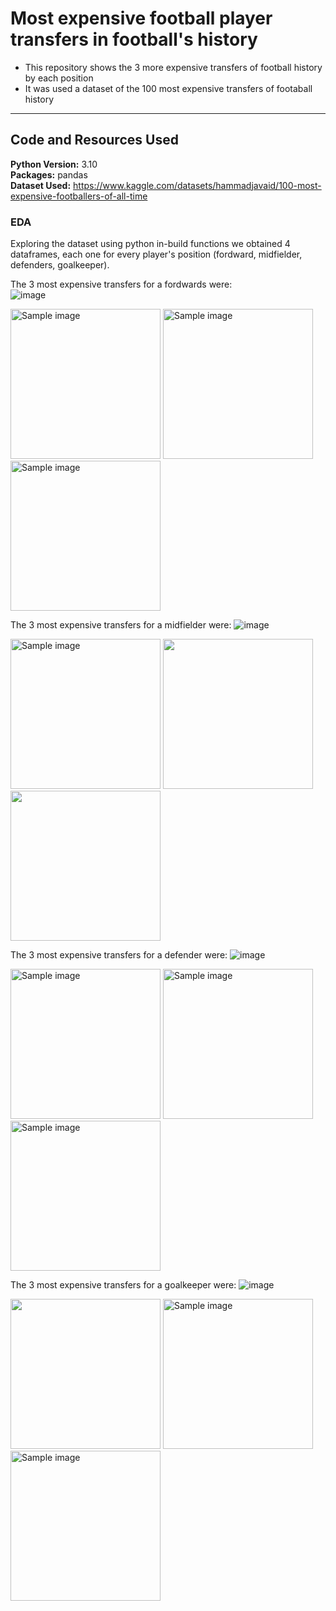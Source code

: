 # Most expensive football player transfers in football's history
* This repository shows the 3 more expensive transfers of football history by each position
* It was used a dataset of the 100 most expensive transfers of footaball history

***
## Code and Resources Used

**Python Version:** 3.10  
**Packages:** pandas  
**Dataset Used:** https://www.kaggle.com/datasets/hammadjavaid/100-most-expensive-footballers-of-all-time    

### EDA

Exploring the dataset using python in-build functions we obtained 4 dataframes, each one for every player's position (fordward, midfielder, defenders, goalkeeper). 

The 3 most expensive transfers for a fordwards were:   
![image](https://github.com/OscarL7/Most_expensive_football_players/assets/141362532/7c90c4c5-f6a0-4197-af06-c06547ea88c2)

<img src="https://github.com/OscarL7/Most_expensive_football_players/assets/141362532/58899961-5996-4552-a882-e74555fd3f9f" alt="Sample image" width="240" height="240"> <img src="https://github.com/OscarL7/Most_expensive_football_players/assets/141362532/9659954d-8b7e-4d1e-ad3b-74cf4483e866" alt="Sample image" width="240" height="240"> <img src="https://github.com/OscarL7/Most_expensive_football_players/assets/141362532/60e87aa0-fbd2-4e17-bc27-f74dcd008ffe" alt="Sample image" width="240" height="240">

The 3 most expensive transfers for a midfielder were:
![image](https://github.com/OscarL7/Most_expensive_football_players/assets/141362532/e46500f4-918e-4bbb-a936-1aebf8fea3da)

<img src="https://github.com/OscarL7/Most_expensive_football_players/assets/141362532/adb06e02-c073-42b5-8207-4b02eabb40eb" alt="Sample image" width="240" height="240"> <img src="https://github.com/OscarL7/Most_expensive_football_players/assets/141362532/630a3b95-ccba-4c44-8285-2b2196afbc35" width="240" height="240"> <img src="https://github.com/OscarL7/Most_expensive_football_players/assets/141362532/d0075932-afc9-4dfa-8b6d-0cdaa7bb490b" width="240" height="240">

The 3 most expensive transfers for a defender were:
![image](https://github.com/OscarL7/Most_expensive_football_players/assets/141362532/195c7737-ce72-4f1c-bbf1-664544617708)

<img src="https://github.com/OscarL7/Most_expensive_football_players/assets/141362532/11d10203-eb8c-484f-a2a3-0e324a2ca291" alt="Sample image" width="240" height="240"> <img src="https://github.com/OscarL7/Most_expensive_football_players/assets/141362532/6f8266ac-fa5a-458b-80a0-bd10af2f033d" alt="Sample image" width="240" height="240"> <img src="https://github.com/OscarL7/Most_expensive_football_players/assets/141362532/f1358458-c968-40f4-8ba4-1e0a676d479d" alt="Sample image" width="240" height="240">

The 3 most expensive transfers for a goalkeeper were:
![image](https://github.com/OscarL7/Most_expensive_football_players/assets/141362532/38d1217e-df78-4744-935c-8091b0b74587)

<img src="https://github.com/OscarL7/Most_expensive_football_players/assets/141362532/deac0753-fb54-4c78-8403-eb8db598687b" width="240" height="240"> <img src="https://github.com/OscarL7/Most_expensive_football_players/assets/141362532/c2dcb916-4e40-4a91-a917-64bcdcf5a37b" alt="Sample image" width="240" height="240"> <img src="https://github.com/OscarL7/Most_expensive_football_players/assets/141362532/07a82699-2ee1-4298-99cb-7e7dbce74b3a" alt="Sample image" width="240" height="240">



 





